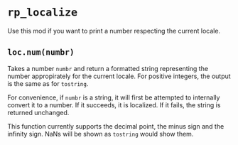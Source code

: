 # `rp_localize`

Use this mod if you want to print a number respecting the current locale.

## `loc.num(numbr)`

Takes a number `numbr` and return a formatted string representing the number appropirately for the current locale.
For positive integers, the output is the same as for `tostring`.

For convenience, if `numbr` is a string, it will first be attempted to internally convert it to a number.
If it succeeds, it is localized. If it fails, the string is returned unchanged.

This function currently supports the decimal point, the minus sign and the infinity sign. NaNs will be shown as `tostring` would show them.
